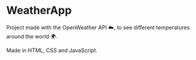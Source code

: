 # WeatherApp

Project made with the OpenWeather API ☁️, to see different temperatures around the world 🌍.

Made in HTML, CSS and JavaScript.
